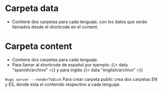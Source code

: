 # Carpeta data
- Contiene dos carpetas para cada lenguaje, con los datos que serán llamados desde el shortcode en el content.

# Carpeta content
- Contiene dos carpetas para cada lenguaje.
- Para llamar al shortcode de español por ejemplo: {{< data  "spanish/archivo" >}} y para inglés {{< data  "english/archivo" >}}

`Hugo server --renderToDisk`
Para crear carpeta public crea dos carpetas EN y ES, donde esta el contenido respectivo a cada lenguaje.